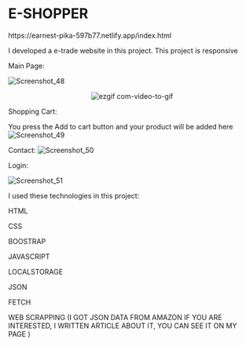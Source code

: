 
# E-SHOPPER
<p>https://earnest-pika-597b77.netlify.app/index.html</p>
I  developed a e-trade website in this project. This project is responsive
<p>Main Page:</p>

![Screenshot_48](https://github.com/Clabiyik/E-SHOPPER/assets/98713471/091e3b92-bd16-41c0-90fe-56fb21b8b6fa)

<div align="center">
  
  ![ezgif com-video-to-gif](https://github.com/Clabiyik/E-SHOPPER/assets/98713471/95b32ce1-ada7-4add-9ebd-3ba0504b2b22)
  
</div>

Shopping Cart:

You press the Add to cart button and your product will be added here 
![Screenshot_49](https://github.com/Clabiyik/E-SHOPPER/assets/98713471/8a801cd7-a23b-47ba-8e53-994cd2ba6039)

Contact:
![Screenshot_50](https://github.com/Clabiyik/E-SHOPPER/assets/98713471/06c4bc30-d72d-414f-82f4-f823132a7968)

Login:

![Screenshot_51](https://github.com/Clabiyik/E-SHOPPER/assets/98713471/c91807e1-aa94-4ccc-9d23-74afcd3d6661)

I used these technologies in this project:
<p>HTML</p>
<p>CSS</p>
<p>BOOSTRAP</p>
<p>JAVASCRIPT</p>
<p>LOCALSTORAGE</p>
<p>JSON</p>
<p>FETCH</p>
<p>WEB SCRAPPING (I GOT JSON DATA FROM AMAZON IF YOU ARE INTERESTED, I  WRITTEN  ARTICLE ABOUT IT, YOU CAN SEE IT ON MY PAGE  )</p>


 
  
    
